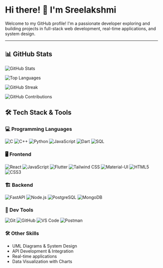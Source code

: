 # Hi there! 👋 I'm Sreelakshmi

Welcome to my GitHub profile! I'm a passionate developer exploring and building projects in full-stack web development, real-time applications, and system design.

---

## 📊 GitHub Stats

![GitHub Stats](https://github-readme-stats.vercel.app/api?username=sreelakshmi2312&show_icons=true&theme=tokyonight)

![Top Languages](https://github-readme-stats.vercel.app/api/top-langs/?username=sreelakshmi2312&layout=compact&theme=tokyonight)

![GitHub Streak](https://github-readme-streak-stats.herokuapp.com/?user=sreelakshmi2312&theme=tokyonight)

![GitHub Contributions](https://github-readme-activity-graph.cyclic.app/graph?username=sreelakshmi2312&theme=tokyonight)



## 🛠️ Tech Stack & Tools

### 💻 Programming Languages
![C](https://img.shields.io/badge/-C-A8B9CC?style=flat&logo=c&logoColor=white)
![C++](https://img.shields.io/badge/-C++-00599C?style=flat&logo=c%2B%2B&logoColor=white)
![Python](https://img.shields.io/badge/-Python-3776AB?style=flat&logo=python&logoColor=white)
![JavaScript](https://img.shields.io/badge/-JavaScript-F7DF1E?style=flat&logo=javascript&logoColor=black)
![Dart](https://img.shields.io/badge/-Dart-0175C2?style=flat&logo=dart&logoColor=white)
![SQL](https://img.shields.io/badge/-SQL-4479A1?style=flat&logo=mysql&logoColor=white)

### 🖥️ Frontend
![React](https://img.shields.io/badge/-React-61DAFB?style=flat&logo=react&logoColor=black)
![JavaScript](https://img.shields.io/badge/-JavaScript-F7DF1E?style=flat&logo=javascript&logoColor=black)
![Flutter](https://img.shields.io/badge/-Flutter-02569B?style=flat&logo=flutter&logoColor=white)
![Tailwind CSS](https://img.shields.io/badge/-TailwindCSS-06B6D4?style=flat&logo=tailwind-css&logoColor=white)
![Material-UI](https://img.shields.io/badge/-MUI-007FFF?style=flat&logo=mui&logoColor=white)
![HTML5](https://img.shields.io/badge/-HTML5-E34F26?style=flat&logo=html5&logoColor=white)
![CSS3](https://img.shields.io/badge/-CSS3-1572B6?style=flat&logo=css3&logoColor=white)

### 🏗️ Backend
![FastAPI](https://img.shields.io/badge/-FastAPI-009688?style=flat&logo=fastapi&logoColor=white)
![Node.js](https://img.shields.io/badge/-Node.js-339933?style=flat&logo=node.js&logoColor=white)
![PostgreSQL](https://img.shields.io/badge/-PostgreSQL-336791?style=flat&logo=postgresql&logoColor=white)
![MongoDB](https://img.shields.io/badge/-MongoDB-47A248?style=flat&logo=mongodb&logoColor=white)

### 🔧 Dev Tools
![Git](https://img.shields.io/badge/-Git-F05032?style=flat&logo=git&logoColor=white)
![GitHub](https://img.shields.io/badge/-GitHub-181717?style=flat&logo=github&logoColor=white)
![VS Code](https://img.shields.io/badge/-VS%20Code-007ACC?style=flat&logo=visual-studio-code&logoColor=white)
![Postman](https://img.shields.io/badge/-Postman-FF6C37?style=flat&logo=postman&logoColor=white)


### 🛠️ Other Skills
- UML Diagrams & System Design
- API Development & Integration
- Real-time applications
- Data Visualization with Charts
